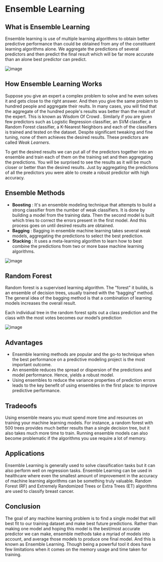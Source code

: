 # Ensemble Learning

## What is Ensemble Learning
Ensemble learning is use of multiple learning algorithms to obtain better predictive performance than could be obtained from any of the constituent learning algorithms alone. We aggregate the predictions of several predictors and then predict the final result which will be far more accurate than an alone best predictor can predict.


![image](https://user-images.githubusercontent.com/78369337/138807427-d609c1e4-d390-464f-8563-79cbc8016c17.png)




## How Ensemble Learning Works
Suppose you give an expert a complex problem to solve and he even solves it and gets close to the right answer. And then you give the same problem to hundred people and aggregate their reults. In many cases, you will find that the aggregate of the hundred people's results was better than the result of the expert. This is known as Wisdom Of Crowd .
Similarly if you are given few predictors such as Logistic Regression classifier, an SVM classfier, a Random Forest classifier, a K-Nearest Neighbors and each of the classifiers is trained and tested on the dataset. Despite significant tweaking and fine tuning, none of them achieves the desired results. These predictors are called *Weak Learners*.

To get the desired results we can put all of the predictors together into an ensemble and train each of them on the training set and then aggregating the predictions. You will be surprised to see the results as it will be much closer or better than the desired results. Just by aggregating the predictions of all the predictors you were able to create a robust predictor with high accuracy.

## Ensemble Methods
 - **Boosting** : It's an ensemble modeling technique that attempts to build a strong classifier from the number of weak classifiers. It is done by building a model from the training data. Then the second model is built which tries to correct the errors present in the first model. And this process goes on until desired results are obtained.
 - **Bagging** : Bagging in ensemble machine learning takes several weak models, aggregating the predictions to select the best prediction. 
 - **Stacking** : It uses a meta-learning algorithm to learn how to best combine the predictions from two or more base machine learning algorithms.
 
![image](https://user-images.githubusercontent.com/78369337/138754749-351b8469-134b-4f0e-93af-d39a6fbd28e9.png)

## Random Forest

Random forest is a supervised learning algorithm. The "forest" it builds, is an ensemble of decision trees, usually trained with the “bagging” method. The general idea of the bagging method is that a combination of learning models increases the overall result.

Each individual tree in the random forest spits out a class prediction and the class with the most votes becomes our model’s prediction

![image](https://user-images.githubusercontent.com/78369337/138754715-9aac7d61-6f07-48ee-a3a2-ded5ca2f23ca.png)


## Advantages 
 - Ensemble learning methods are popular and the go-to technique when the best performance on a predictive modeling project is the most important outcome.
 - An ensemble reduces the spread or dispersion of the predictions and model performance. Hence, yields a robust model.
 - Using ensembles to reduce the variance properties of prediction errors leads to the key benefit of using ensembles in the first place: to improve predictive performance.

## Tradeoofs
Using ensemble means you must spend more time and resources on training your machine learning models. For instance, a random forest with 500 trees provides much better results than a single decision tree, but it also takes much more time to train. Running ensemble models can also become problematic if the algorithms you use require a lot of memory.

## Applications
Ensemble Learning is generally used to solve classification tasks but it can also perform well on regression tasks. Ensemble Learning can be used in healthcare where even the smallest amount of improvement in the accuracy of machine learning algorithms can be something truly valuable. Random Forest (RF) and Extremely Randomized Trees or Extra Trees (ET) algorithms are used to classify breast cancer.

## Conclusion
The goal of any machine learning problem is to find a single model that will best fit to our training dataset and make best future predictions. Rather than making one model and hoping this model is the best/most accurate predictor we can make, ensemble methods take a myriad of models into account, and average those models to produce one final model. And this is known as Ensemble Learning. Though being a powerful tool it does have few limitations when it comes on the memory usage and time taken for training.
